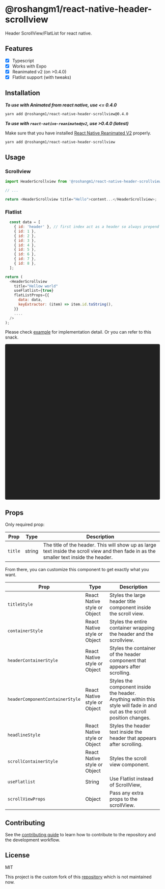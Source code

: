 # @roshangm1/react-native-header-scrollview

Header ScrollView/FlatList for react native.

## Features

- [x] Typescript
- [x] Works with Expo
- [x] Reanimated v2 (on >0.4.0)
- [x] Flatlist support (with tweaks)

## Installation

**_To use with Animated from react native, use <= 0.4.0_**

```sh
yarn add @roshangm1/react-native-header-scrollview@0.4.0

```

**_To use with `react-native-reanimated@v2`, use >0.4.0 (latest)_**

Make sure that you have installed [React Native Reanimated V2](https://docs.swmansion.com/react-native-reanimated/docs/installation) properly.

```sh
yarn add @roshangm1/react-native-header-scrollview
```

## Usage

### Scrollview

```js
import HeaderScrollview from '@roshangm1/react-native-header-scrollview';

// ...

return <HeaderScrollview title="Hello">content...</HeaderScrollview>;
```

### Flatlist

```js
  const data = [
    { id: 'header' }, // first index act as a header so always prepend extra item to your data
    { id: 1 },
    { id: 2 },
    { id: 3 },
    { id: 4 },
    { id: 5 },
    { id: 6 },
    { id: 7 },
    { id: 8 },
  ];

return (
  <HeaderScrollview
    title="Hellow world"
    useFlatlist={true}
    flatListProps={{
      data: data,
      keyExtractor: (item) => item.id.toString(),
    }}
    ....
  />
);
```

Please check [example](https://github.com/roshangm1/react-native-header-scrollview/tree/main/example) for implementation detail. Or you can refer to this snack.

<div data-snack-id="@roshangm1/lonely-ramen" data-snack-platform="ios" data-snack-preview="true" data-snack-theme="dark" style="overflow:hidden;background:#212121;border:1px solid var(--color-border);border-radius:4px;height:505px;width:100%"></div><script async src="https://snack.expo.io/embed.js"></script>

## Props

Only required prop:

| Prop    | Type   | Description                                                                                                                             |
| ------- | ------ | --------------------------------------------------------------------------------------------------------------------------------------- |
| `title` | string | The title of the header. This will show up as large text inside the scroll view and then fade in as the smaller text inside the header. |

From there, you can customize this component to get exactly what you want.

| Prop                            | Type                         | Description                                                                                                             |
| ------------------------------- | ---------------------------- | ----------------------------------------------------------------------------------------------------------------------- |
| `titleStyle`                    | React Native style or Object | Styles the large header title component inside the scroll view.                                                         |
| `containerStyle`                | React Native style or Object | Styles the entire container wrapping the header and the scrollview.                                                     |
| `headerContainerStyle`          | React Native style or Object | Styles the container of the header component that appears after scrolling.                                              |
| `headerComponentContainerStyle` | React Native style or Object | Styles the component inside the header. Anything within this style will fade in and out as the scroll position changes. |
| `headlineStyle`                 | React Native style or Object | Styles the header text inside the header that appears after scrolling.                                                  |
| `scrollContainerStyle`          | React Native style or Object | Styles the scroll view component.                                                                                       |
| `useFlatlist`                   | String                       | Use Flatlist instead of ScrollView,                                                                                     |
| `scrollViewProps`               | Object                       | Pass any extra props to the scrollView.                                                                                 |

## Contributing

See the [contributing guide](CONTRIBUTING.md) to learn how to contribute to the repository and the development workflow.

## License

MIT

This project is the custom fork of this [repository](https://github.com/jonsamp/react-native-header-scroll-view) which is not maintained now.
